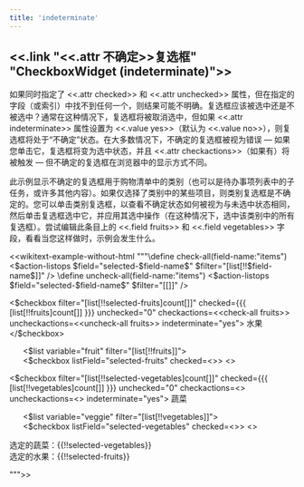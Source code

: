 ```yaml
---
title: 'indeterminate'
---
```


## <<.link "<<.attr 不确定>>复选框" "CheckboxWidget (indeterminate)">>

如果同时指定了 <<.attr checked>> 和 <<.attr unchecked>> 属性，但在指定的字段（或索引）中找不到任何一个，则结果可能不明确。复选框应该被选中还是不被选中？通常在这种情况下，复选框将被取消选中，但如果 <<.attr indeterminate>> 属性设置为 <<.value yes>>（默认为 <<.value no>>），则复选框将处于“不确定”状态。在大多数情况下，不确定的复选框被视为错误 &mdash; 如果您单击它，复选框将变为选中状态，并且 <<.attr checkactions>>（如果有）将被触发 &mdash; 但不确定的复选框在浏览器中的显示方式不同。

此示例显示不确定的复选框用于购物清单中的类别（也可以是待办事项列表中的子任务，或许多其他内容）。如果仅选择了类别中的某些项目，则类别复选框是不确定的。您可以单击类别复选框，以查看不确定状态如何被视为与未选中状态相同，然后单击复选框选中它，并应用其选中操作（在这种情况下，选中该类别中的所有复选框）。尝试编辑此条目上的 <<.field fruits>> 和 <<.field vegetables>> 字段，看看当您这样做时，示例会发生什么。

<<wikitext-example-without-html """\define check-all(field-name:"items") <$action-listops $field="selected-$field-name$" $filter="[list[!!$field-name$]]" />
\define uncheck-all(field-name:"items") <$action-listops $field="selected-$field-name$" $filter="[[]]" />

<$checkbox filter="[list[!!selected-fruits]count[]]" checked={{{ [list[!!fruits]count[]] }}} unchecked="0" checkactions=<<check-all fruits>> uncheckactions=<<uncheck-all fruits>> indeterminate="yes"> 水果</$checkbox>
<ul style="list-style: none">
<$list variable="fruit" filter="[list[!!fruits]]">
<li><$checkbox listField="selected-fruits" checked=<<fruit>>> <<fruit>></$checkbox></li>
</$list>
</ul>
<$checkbox filter="[list[!!selected-vegetables]count[]]" checked={{{ [list[!!vegetables]count[]] }}} unchecked="0" checkactions=<<check-all vegetables>> uncheckactions=<<uncheck-all vegetables>> indeterminate="yes"> 蔬菜</$checkbox>
<ul style="list-style: none">
<$list variable="veggie" filter="[list[!!vegetables]]">
<li><$checkbox listField="selected-vegetables" checked=<<veggie>>> <<veggie>></$checkbox></li>
</$list>
</ul>

<p>选定的蔬菜：{{!!selected-vegetables}}<br/>
选定的水果：{{!!selected-fruits}}</p>""">>
